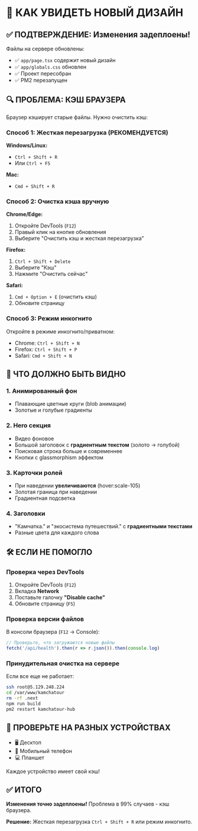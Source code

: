# 🔄 КАК УВИДЕТЬ НОВЫЙ ДИЗАЙН

## ✅ ПОДТВЕРЖДЕНИЕ: Изменения задеплоены!

Файлы на сервере обновлены:
- ✅ `app/page.tsx` содержит новый дизайн
- ✅ `app/globals.css` обновлен
- ✅ Проект пересобран
- ✅ PM2 перезапущен

## 🔍 ПРОБЛЕМА: КЭШ БРАУЗЕРА

Браузер кэширует старые файлы. Нужно очистить кэш:

### Способ 1: Жесткая перезагрузка (РЕКОМЕНДУЕТСЯ)

**Windows/Linux:**
- `Ctrl + Shift + R`
- Или `Ctrl + F5`

**Mac:**
- `Cmd + Shift + R`

### Способ 2: Очистка кэша вручную

**Chrome/Edge:**
1. Откройте DevTools (`F12`)
2. Правый клик на кнопке обновления
3. Выберите "Очистить кэш и жесткая перезагрузка"

**Firefox:**
1. `Ctrl + Shift + Delete`
2. Выберите "Кэш"
3. Нажмите "Очистить сейчас"

**Safari:**
1. `Cmd + Option + E` (очистить кэш)
2. Обновите страницу

### Способ 3: Режим инкогнито

Откройте в режиме инкогнито/приватном:
- Chrome: `Ctrl + Shift + N`
- Firefox: `Ctrl + Shift + P`
- Safari: `Cmd + Shift + N`

## 🎨 ЧТО ДОЛЖНО БЫТЬ ВИДНО

### 1. **Анимированный фон**
- Плавающие цветные круги (blob анимации)
- Золотые и голубые градиенты

### 2. **Hero секция**
- Видео фоновое
- Большой заголовок с **градиентным текстом** (золото → голубой)
- Поисковая строка больше и современнее
- Кнопки с glassmorphism эффектом

### 3. **Карточки ролей**
- При наведении **увеличиваются** (hover:scale-105)
- Золотая граница при наведении
- Градиентная подсветка

### 4. **Заголовки**
- "Камчатка." и "экосистема путешествий." с **градиентными текстами**
- Разные цвета для каждого слова

## 🛠️ ЕСЛИ НЕ ПОМОГЛО

### Проверка через DevTools

1. Откройте DevTools (`F12`)
2. Вкладка **Network**
3. Поставьте галочку **"Disable cache"**
4. Обновите страницу (`F5`)

### Проверка версии файлов

В консоли браузера (`F12` → Console):
```javascript
// Проверьте, что загружаются новые файлы
fetch('/api/health').then(r => r.json()).then(console.log)
```

### Принудительная очистка на сервере

Если все еще не работает:
```bash
ssh root@5.129.248.224
cd /var/www/kamchatour
rm -rf .next
npm run build
pm2 restart kamchatour-hub
```

## 📱 ПРОВЕРЬТЕ НА РАЗНЫХ УСТРОЙСТВАХ

- 🖥️ Десктоп
- 📱 Мобильный телефон
- 💻 Планшет

Каждое устройство имеет свой кэш!

## ✅ ИТОГО

**Изменения точно задеплоены!** Проблема в 99% случаев - кэш браузера.

**Решение:** Жесткая перезагрузка `Ctrl + Shift + R` или режим инкогнито.
